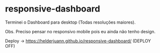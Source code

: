 # responsive-dashboard

Terminei o Dashboard para desktop (Todas resoluções maiores).

Obs. Preciso pensar no responsivo mobile pois eu ainda não tenho design.

Deploy -> https://helderjuann.github.io/responsive-dashboard/ (DEPLOY OFF)
